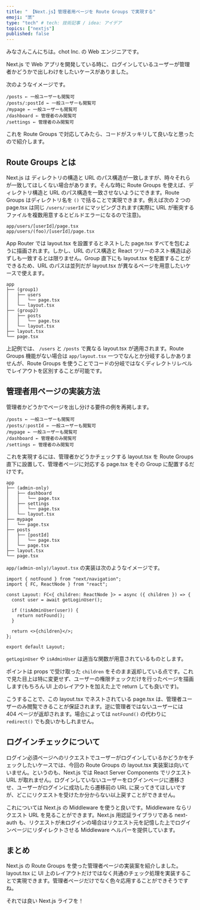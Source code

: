 ```yaml
---
title: " 【Next.js】管理者用ページを Route Groups で実現する"
emoji: "🈲"
type: "tech" # tech: 技術記事 / idea: アイデア
topics: ["nextjs"]
published: false
---
```


みなさんこんにちは。chot Inc. の Web エンジニアです。

Next.js で Web アプリを開発している時に、ログインしているユーザーが管理者かどうかで出しわけをしたいケースがありました。

次のようなイメージです。

```
/posts ← 一般ユーザーも閲覧可
/posts/:postId ← 一般ユーザーも閲覧可
/mypage ← 一般ユーザーも閲覧可
/dashboard ← 管理者のみ閲覧可
/settings ← 管理者のみ閲覧可
```

これを Route Groups で対応してみたら、コードがスッキリして良いなと思ったので紹介します。

## Route Groups とは

Next.js は ディレクトリの構造と URL のパス構造が一致しますが、時々それらが一致してほしくない場合があります。そんな時に Route Groups を使えば、ディレクトリ構造と URL のパス構造を一致させないようにできます。Route Groups はディレクトリ名を `()` で括ることで実現できます。例えば次の 2 つの page.tsx は同じ `/users/:userId` にマッピングされます(実際に URL が衝突するファイルを複数用意するとビルドエラーになるので注意)。

```
app/users/[userId]/page.tsx
app/users/(foo)/[userId]/page.tsx
```

App Router では layout.tsx を設置するとネストした page.tsx すべてを包むように描画されます。しかし、URL のパス構造と React ツリーのネスト構造は必ずしも一致するとは限りません。Group 直下にも layout.tsx を配置することができるため、URL のパスは並列だが layout.tsx が異なるページを用意したいケースで使えます。

```
app
├── (group1)
│   ├── users
│   │   └── page.tsx
│   └── layout.tsx
├── (group2)
│   ├── posts
│   │   └── page.tsx
│   └── layout.tsx
├── layout.tsx
└── page.tsx
```

上記例では、 `/users` と `/posts` で異なる layout.tsx が適用されます。Route Groups 機能がない場合は `app/layout.tsx` 一つでなんとか分岐するしかありませんが、Route Groups を使うことでコードの分岐ではなくディレクトリレベルでレイアウトを区別することが可能です。

## 管理者用ページの実装方法

管理者かどうかでページを出し分ける要件の例を再掲します。

```
/posts ← 一般ユーザーも閲覧可
/posts/:postId ← 一般ユーザーも閲覧可
/mypage ← 一般ユーザーも閲覧可
/dashboard ← 管理者のみ閲覧可
/settings ← 管理者のみ閲覧可
```

これを実現するには、管理者かどうかチェックする layout.tsx を Route Groups 直下に設置して、管理者ページに対応する page.tsx をその Group に配置するだけです。

```
app
├── (admin-only)
│   ├── dashboard
│   │   └── page.tsx
│   ├── settings
│   │   └── page.tsx
│   └── layout.tsx
├── mypage
│   └── page.tsx
├── posts
│   ├── [postId]
│   │   └── page.tsx
│   └── page.tsx
├── layout.tsx
└── page.tsx
```

`app/(admin-only)/layout.tsx` の実装は次のようなイメージです。

```tsx:app/(admin-only)/layout.tsx
import { notFound } from "next/navigation";
import { FC, ReactNode } from "react";

const Layout: FC<{ children: ReactNode }> = async ({ children }) => {
  const user = await getLoginUser();

  if (!isAdminUser(user)) {
    return notFound();
  }

  return <>{children}</>;
};

export default Layout;
```

`getLoginUser` や `isAdminUser` は適当な関数が用意されているものとします。

ポイントは props で受け取った `children` をそのまま返却している点です。これで見た目上は特に変更せず、ユーザーの権限チェックだけを行ったページを描画します(もちろん UI 上のレイアウトを加えた上で return しても良いです)。

こうすることで、この layout.tsx でネストされている page.tsx は、管理者ユーザーのみ閲覧できることが保証されます。逆に管理者ではないユーザーには 404 ページが返却されます。場合によっては `notFound()` の代わりに `redirect()` でも良いかもしれません。

## ログインチェックについて

ログイン必須ページへのリクエストでユーザーがログインしているかどうかをチェックしたいケースでは、今回の Route Groups の layout.tsx 実装案は向いていません。というのも、Next.js では React Server Components でリクエスト URL が取れません。ログインしていないユーザーをログインページに遷移させ、ユーザーがログインに成功したら遷移前の URL に戻ってきてほしいですが、どこにリクエストを受けたか分からない以上戻すことができません。

これについては Next.js の Middleware を使うと良いです。Middleware ならリクエスト URL を見ることができます。Next.js 用認証ライブラリである next-auth も、リクエストが未ログインの場合はリクエスト元を記憶した上でログインページにリダイレクトさせる Middleware ヘルパーを提供しています。

## まとめ

Next.js の Route Groups を使った管理者ページの実装案を紹介しました。layout.tsx に UI 上のレイアウトだけではなく共通のチェック処理を実装することで実現できます。管理者ページだけでなく色々応用することができそうですね。

それでは良い Next.js ライフを！
